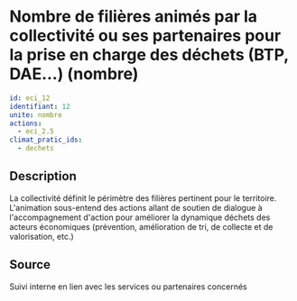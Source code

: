 # Nombre de filières animés par la collectivité ou ses partenaires pour la prise en charge des déchets (BTP, DAE…) (nombre)
```yaml
id: eci_12
identifiant: 12
unite: nombre
actions:
  - eci_2.5
climat_pratic_ids:
  - dechets
```
## Description
La collectivité définit le périmètre des filières pertinent pour le territoire. L'animation sous-entend des actions allant de soutien de dialogue à l'accompagnement d'action pour améliorer la dynamique déchets des acteurs économiques (prévention, amélioration de tri, de collecte et de valorisation, etc.)

## Source
Suivi interne en lien avec les services ou partenaires concernés


